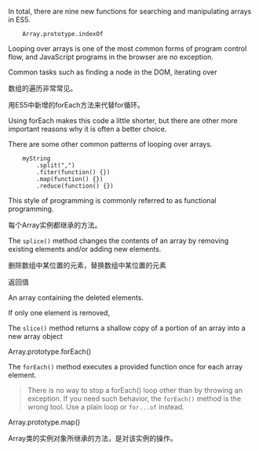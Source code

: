 In total, there are nine new functions for searching and manipulating arrays in ES5.

        Array.prototype.indexOf
        

Looping over arrays is one of the most common forms of program control flow, and JavaScript programs in the browser are no exception.

Common tasks such as finding a node in the DOM, iterating over 

数组的遍历非常常见。

用ES5中新增的forEach方法来代替for循环。

Using forEach makes this code a little shorter, but there are other more important reasons why it is often a better choice.

There are some other common patterns of looping over arrays.

        myString
            .split(",")
            .fiter(function() {})
            .map(function() {})
            .reduce(function() {})
            
This style of programming is commonly referred to as functional programming.

每个Array实例都继承的方法。

The `splice()` method changes the contents of an array by removing existing elements and/or adding new elements.

删除数组中某位置的元素，替换数组中某位置的元素

返回值

An array containing the deleted elements.

If only one element is removed, 

The `slice()` method returns a shallow copy of a portion of an array into a new array object 

Array.prototype.forEach()

The `forEach()` method executes a provided function once for each array element.

> There is no way to stop a forEach() loop other than by throwing an exception. If you need such behavior, the `forEach()` method is the wrong tool. Use a plain loop or `for...of` instead.

Array.prototype.map()

Array类的实例对象所继承的方法，是对该实例的操作。

